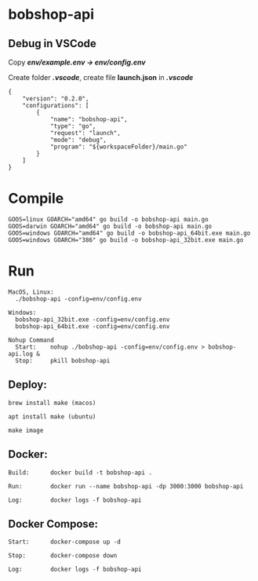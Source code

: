 # bobshop-api

## Debug in VSCode

Copy ***env/example.env -> env/config.env***

Create folder ***.vscode***, create file **launch.json** in ***.vscode***

```
{
	"version": "0.2.0",
	"configurations": [
		{
			"name": "bobshop-api",
			"type": "go",
			"request": "launch",
			"mode": "debug",
			"program": "${workspaceFolder}/main.go"
		}
	]
}
```

# Compile

```
GOOS=linux GOARCH="amd64" go build -o bobshop-api main.go
GOOS=darwin GOARCH="amd64" go build -o bobshop-api main.go
GOOS=windows GOARCH="amd64" go build -o bobshop-api_64bit.exe main.go
GOOS=windows GOARCH="386" go build -o bobshop-api_32bit.exe main.go
```

# Run

```
MacOS, Linux:
  ./bobshop-api -config=env/config.env

Windows:
  bobshop-api_32bit.exe -config=env/config.env
  bobshop-api_64bit.exe -config=env/config.env

Nohup Command
  Start:	nohup ./bobshop-api -config=env/config.env > bobshop-api.log &
  Stop:		pkill bobshop-api
```

## Deploy:

```
brew install make (macos)

apt install make (ubuntu)

make image
```

## Docker:

```
Build:		docker build -t bobshop-api .

Run:		docker run --name bobshop-api -dp 3000:3000 bobshop-api

Log:		docker logs -f bobshop-api
```

## Docker Compose:

```
Start:		docker-compose up -d

Stop:		docker-compose down

Log:		docker logs -f bobshop-api
```